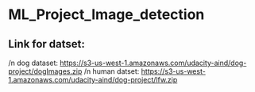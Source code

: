 # ML_Project_Image_detection

## Link for datset: 
/n dog dataset:  https://s3-us-west-1.amazonaws.com/udacity-aind/dog-project/dogImages.zip
/n human datset: https://s3-us-west-1.amazonaws.com/udacity-aind/dog-project/lfw.zip

